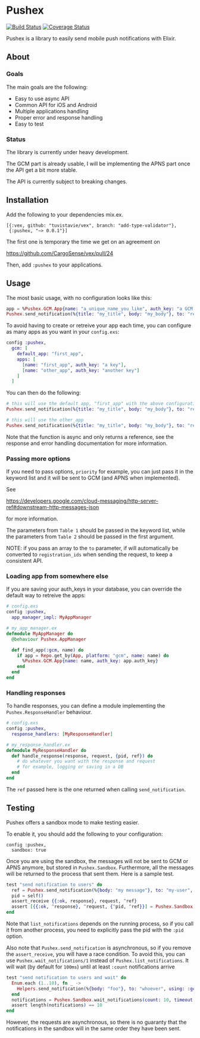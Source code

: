 # Pushex
[![Build Status](https://travis-ci.org/tuvistavie/pushex.svg?branch=master)](https://travis-ci.org/tuvistavie/pushex)
[![Coverage Status](https://coveralls.io/repos/github/tuvistavie/pushex/badge.svg?branch=master)](https://coveralls.io/github/tuvistavie/pushex?branch=master)


Pushex is a library to easily send mobile push notifications with Elixir.

## About

### Goals

The main goals are the following:

  * Easy to use async API
  * Common API for iOS and Android
  * Multiple applications handling
  * Proper error and response handling
  * Easy to test

### Status

The library is currently under heavy development.

The GCM part is already usable, I will be implementing the APNS part
once the API get a bit more stable.

The API is currently subject to breaking changes.

## Installation

Add the following to your dependencies mix.ex.

```
[{:vex, github: "tuvistavie/vex", branch: "add-type-validator"},
 {:pushex, "~> 0.0.1"}]
```

The first one is temporary the time we get on an agreement on

https://github.com/CargoSense/vex/pull/24

Then, add `:pushex` to your applications.


## Usage

The most basic usage, with no configuration looks like this:

```elixir
app = %Pushex.GCM.App{name: "a_unique_name_you_like", auth_key: "a GCM API auth key"}
Pushex.send_notification(%{title: "my_title", body: "my_body"}, to: "registration_id", with_app: app)
```

To avoid having to create or retreive your app each time, you can configure as many apps
as you want in your `config.exs`:

```elixir
config :pushex,
  gcm: [
    default_app: "first_app",
    apps: [
      [name: "first_app", auth_key: "a key"],
      [name: "other_app", auth_key: "another key"]
    ]
  ]
```

You can then do the following:


```elixir
# this will use the default app, "first_app" with the above configuration
Pushex.send_notification(%{title: "my_title", body: "my_body"}, to: "registration_id", using: :gcm)

# this will use the other_app
Pushex.send_notification(%{title: "my_title", body: "my_body"}, to: "registration_id", using: :gcm, with_app: "other_app")
```

Note that the function is async and only returns a reference, see the response and error
handling documentation for more information.

### Passing more options

If you need to pass options, `priority` for example, you can just pass
it in the keyword list and it will be sent to GCM (and APNS when implemented).

See

https://developers.google.com/cloud-messaging/http-server-ref#downstream-http-messages-json

for more information.

The parameters from `Table 1` should be passed in the keyword list, while
the parameters from `Table 2` should be passed in the first argument.

NOTE: if you pass an array to the `to` parameter, if will automatically
be converted to `registration_ids` when sending the request, to keep a consistent API.

### Loading app from somewhere else

If you are saving your auth_keys in your database, you can override the default way to retreive the apps:

```elixir
# config.exs
config :pushex,
  app_manager_impl: MyAppManager

# my_app_manager.ex
defmodule MyAppManager do
  @behaviour Pushex.AppManager

  def find_app(:gcm, name) do
    if app = Repo.get_by(App, platform: "gcm", name: name) do
      %Pushex.GCM.App{name: name, auth_key: app.auth_key}
    end
  end
end
```

### Handling responses

To handle responses, you can define a module implementing the `Pushex.ResponseHandler` behaviour.

```elixir
# config.exs
config :pushex,
  response_handlers: [MyResponseHandler]

# my_response_handler.ex
defmodule MyResponseHandler do
  def handle_response(response, request, {pid, ref}) do
    # do whatever you want with the response and request
    # for example, logging or saving in a DB
  end
end
```

The `ref` passed here is the one returned when calling `send_notification`.

## Testing

Pushex offers a sandbox mode to make testing easier.

To enable it, you should add the following to your configuration:

```
config :pushex,
  sandbox: true
```

Once you are using the sandbox, the messages will not be sent to GCM or APNS anymore,
but stored in `Pushex.Sandbox`. Furthermore, all the messages will be returned
to the process that sent them.
Here is a sample test.

```elixir
test "send notification to users" do
  ref = Pushex.send_notification(%{body: "my message"}, to: "my-user", using: :gcm)
  pid = self()
  assert_receive {{:ok, response}, request, ^ref}
  assert [{{:ok, ^response}, ^request, {^pid, ^ref}}] = Pushex.Sandbox.list_notifications
end
```

Note that `list_notifications` depends on the running process, so
if you call it from another process, you need to explicitly pass the pid with the `:pid` option.

Also note that `Pushex.send_notification` is asynchronous, so if you
remove the `assert_receive`, you will have a race condition.
To avoid this, you can use `Pushex.wait_notifications/1` instead of `Pushex.list_notifications`.
It will wait (by default for `100ms`) until at least `:count` notifications arrive

```elixir
test "send notification to users and wait" do
  Enum.each (1..10), fn _ ->
    Helpers.send_notification(%{body: "foo"}, to: "whoever", using: :gcm)
  end
  notifications = Pushex.Sandbox.wait_notifications(count: 10, timeout: 50)
  assert length(notifications) == 10
end
```

However, the requests are asynchronous, so there is no guaranty that the notifications
in the sandbox will in the same order they have been sent.
